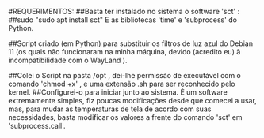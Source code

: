 

#REQUERIMENTOS:
##Basta ter instalado no sistema o software 'sct' :
##sudo "sudo apt install sct" E as bibliotecas 'time' e 'subprocess' do Python.


##Script criado (em Python) para substituir os filtros de luz azul do Debian 11 (os quais não funcionaram na minha máquina, devido (acredito eu) à incompatibilidade com o WayLand ). 


##Colei o Script na pasta /opt , dei-lhe permissão de executável com o comando 'chmod +x' , e uma extensão .sh para ser reconhecido pelo kernel.
##Configurei-o para iniciar junto ao sistema. É um software extremamente simples, fiz poucas modificações desde que comecei a usar, mas, para mudar as temperaturas de tela de acordo com suas necessidades, basta modificar os valores a frente do comando 'sct' em 'subprocess.call'. 
